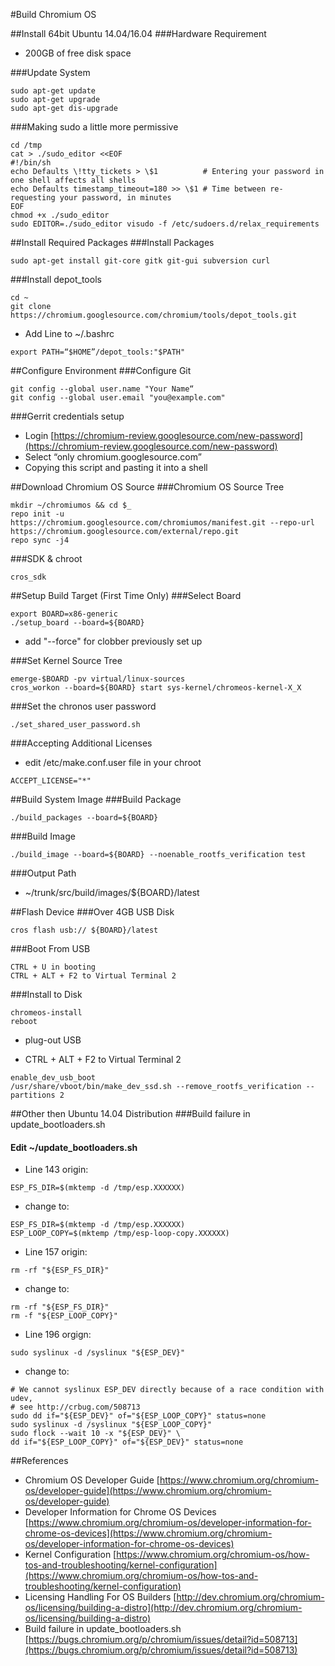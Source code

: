 #Build Chromium OS

##Install 64bit Ubuntu 14.04/16.04
###Hardware Requirement
* 200GB of free disk space

###Update System
```
sudo apt-get update
sudo apt-get upgrade
sudo apt-get dis-upgrade
```

###Making sudo a little more permissive
```
cd /tmp
cat > ./sudo_editor <<EOF
#!/bin/sh
echo Defaults \!tty_tickets > \$1          # Entering your password in one shell affects all shells 
echo Defaults timestamp_timeout=180 >> \$1 # Time between re-requesting your password, in minutes
EOF
chmod +x ./sudo_editor 
sudo EDITOR=./sudo_editor visudo -f /etc/sudoers.d/relax_requirements
```

##Install Required Packages
###Install Packages
```
sudo apt-get install git-core gitk git-gui subversion curl
```

###Install depot_tools
```
cd ~
git clone https://chromium.googlesource.com/chromium/tools/depot_tools.git
```
* Add Line to ~/.bashrc
```
export PATH=“$HOME”/depot_tools:"$PATH"
```

##Configure Environment
###Configure Git
```
git config --global user.name "Your Name“
git config --global user.email "you@example.com"
```

###Gerrit credentials setup
* Login [https://chromium-review.googlesource.com/new-password](https://chromium-review.googlesource.com/new-password)
* Select “only chromium.googlesource.com”
* Copying this script and pasting it into a shell

##Download Chromium OS Source
###Chromium OS Source Tree
```
mkdir ~/chromiumos && cd $_
repo init -u https://chromium.googlesource.com/chromiumos/manifest.git --repo-url https://chromium.googlesource.com/external/repo.git
repo sync -j4
```

###SDK & chroot
```
cros_sdk
```

##Setup Build Target (First Time Only)
###Select Board
```
export BOARD=x86-generic
./setup_board --board=${BOARD}
```
* add "--force" for clobber previously set up

###Set Kernel Source Tree
```
emerge-$BOARD -pv virtual/linux-sources
cros_workon --board=${BOARD} start sys-kernel/chromeos-kernel-X_X
```

###Set the chronos user password
```
./set_shared_user_password.sh
```

###Accepting Additional Licenses
* edit /etc/make.conf.user file in your chroot
```
ACCEPT_LICENSE="*"
```

##Build System Image
###Build Package
```
./build_packages --board=${BOARD}
```

###Build Image
```
./build_image --board=${BOARD} --noenable_rootfs_verification test
```

###Output Path
* ~/trunk/src/build/images/${BOARD}/latest

##Flash Device
###Over 4GB USB Disk
```
cros flash usb:// ${BOARD}/latest
```

###Boot From USB
```
CTRL + U in booting
CTRL + ALT + F2 to Virtual Terminal 2
```

###Install to Disk
```
chromeos-install
reboot
```
* plug-out USB

* CTRL + ALT + F2 to Virtual Terminal 2
```
enable_dev_usb_boot
/usr/share/vboot/bin/make_dev_ssd.sh --remove_rootfs_verification --partitions 2
```

##Other then Ubuntu 14.04 Distribution
###Build failure in update_bootloaders.sh
#### Edit ~/update_bootloaders.sh
* Line 143 origin:
```
ESP_FS_DIR=$(mktemp -d /tmp/esp.XXXXXX)
```
* change to:
```
ESP_FS_DIR=$(mktemp -d /tmp/esp.XXXXXX)
ESP_LOOP_COPY=$(mktemp /tmp/esp-loop-copy.XXXXXX)
```

* Line 157 origin:
```
rm -rf "${ESP_FS_DIR}"
```
* change to:
```
rm -rf "${ESP_FS_DIR}"
rm -f "${ESP_LOOP_COPY}"
```

* Line 196 orgign:
```
sudo syslinux -d /syslinux "${ESP_DEV}"
```
* change to:
```
# We cannot syslinux ESP_DEV directly because of a race condition with udev,
# see http://crbug.com/508713
sudo dd if="${ESP_DEV}" of="${ESP_LOOP_COPY}" status=none
sudo syslinux -d /syslinux "${ESP_LOOP_COPY}"
sudo flock --wait 10 -x "${ESP_DEV}" \
dd if="${ESP_LOOP_COPY}" of="${ESP_DEV}" status=none
```

##References
* Chromium OS Developer Guide [https://www.chromium.org/chromium-os/developer-guide](https://www.chromium.org/chromium-os/developer-guide)
* Developer Information for Chrome OS Devices [https://www.chromium.org/chromium-os/developer-information-for-chrome-os-devices](https://www.chromium.org/chromium-os/developer-information-for-chrome-os-devices)
* Kernel Configuration [https://www.chromium.org/chromium-os/how-tos-and-troubleshooting/kernel-configuration](https://www.chromium.org/chromium-os/how-tos-and-troubleshooting/kernel-configuration)
* Licensing Handling For OS Builders [http://dev.chromium.org/chromium-os/licensing/building-a-distro](http://dev.chromium.org/chromium-os/licensing/building-a-distro)
* Build failure in update_bootloaders.sh [https://bugs.chromium.org/p/chromium/issues/detail?id=508713](https://bugs.chromium.org/p/chromium/issues/detail?id=508713)
